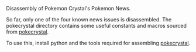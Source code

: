 Disassembly of Pokemon Crystal's Pokemon News.

So far, only one of the four known news issues is disassembled.
The pokecrystal directory contains some useful constants and macros sourced from [pokecrystal].

To use this, install python and the tools required for assembling [pokecrystal].

[pokecrystal]: https://github.com/pret/pokecrystal
